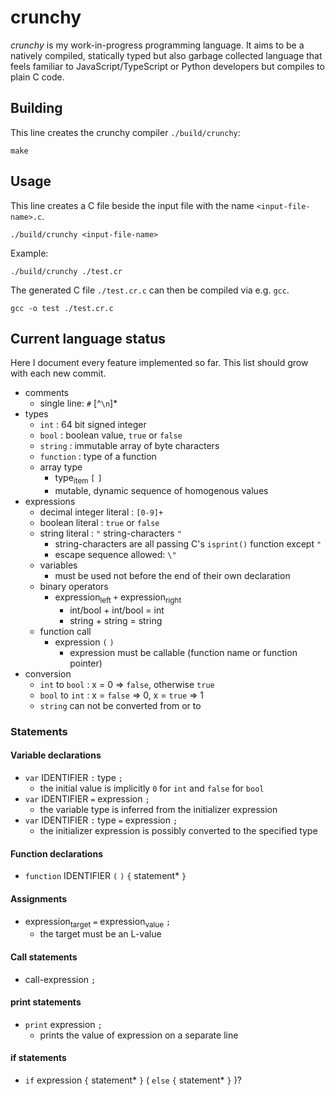 # crunchy

*crunchy* is my work-in-progress programming language. It aims to be a natively compiled, statically typed but also garbage collected language that feels familiar to JavaScript/TypeScript or Python developers but compiles to plain C code.

## Building

This line creates the crunchy compiler `./build/crunchy`:

```
make
```

## Usage

This line creates a C file beside the input file with the name `<input-file-name>.c`.

```
./build/crunchy <input-file-name>
```

Example:

```
./build/crunchy ./test.cr
```

The generated C file `./test.cr.c` can then be compiled via e.g. `gcc`.

```
gcc -o test ./test.cr.c
```

## Current language status

Here I document every feature implemented so far. This list should grow with each new commit.

* comments
  * single line: `#` [^`\n`]*
* types
  * `int` : 64 bit signed integer
  * `bool` : boolean value, `true` or `false`
  * `string` : immutable array of byte characters
  * `function` : type of a function
  * array type
    * type<sub>item</sub> `[` `]`
    * mutable, dynamic sequence of homogenous values
* expressions
  * decimal integer literal : `[0-9]+`
  * boolean literal : `true` or `false`
  * string literal : `"` string-characters `"`
    * string-characters are all passing C's `isprint()` function except `"`
    * escape sequence allowed: `\"`
  * variables
    * must be used not before the end of their own declaration
  * binary operators
    * expression<sub>left</sub> `+` expression<sub>right</sub>
      * int/bool + int/bool = int
      * string + string = string
  * function call
    * expression `(` `)`
      * expression must be callable (function name or function pointer)
* conversion
  * `int` to `bool` : x = 0 => `false`, otherwise `true`
  * `bool` to `int` : x = `false` => 0, x = `true` => 1
  * `string` can not be converted from or to

### Statements

#### Variable declarations

* `var` IDENTIFIER `:` type `;`
  * the initial value is implicitly `0` for `int` and `false` for `bool`
* `var` IDENTIFIER `=` expression `;`
  * the variable type is inferred from the initializer expression
* `var` IDENTIFIER `:` type `=` expression `;`
  * the initializer expression is possibly converted to the specified type

#### Function declarations

* `function` IDENTIFIER `(` `)` `{` statement* `}`

#### Assignments

* expression<sub>target</sub> `=` expression<sub>value</sub> `;`
  * the target must be an L-value

#### Call statements

* call-expression `;`

#### print statements

* `print` expression `;`
  * prints the value of expression on a separate line

#### if statements

* `if` expression `{` statement* `}` ( `else` `{` statement* `}` )?
